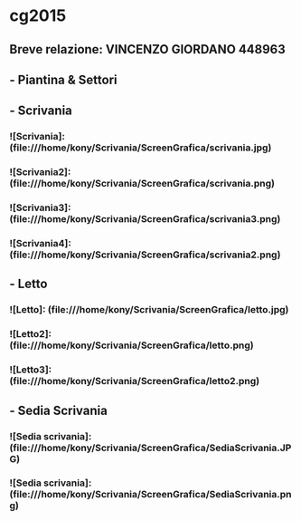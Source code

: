 # cg2015

## Breve relazione: VINCENZO GIORDANO 448963
## - Piantina & Settori

## - Scrivania
### ![Scrivania]: (file:///home/kony/Scrivania/ScreenGrafica/scrivania.jpg)
### ![Scrivania2]: (file:///home/kony/Scrivania/ScreenGrafica/scrivania.png)
### ![Scrivania3]: (file:///home/kony/Scrivania/ScreenGrafica/scrivania3.png)
### ![Scrivania4]: (file:///home/kony/Scrivania/ScreenGrafica/scrivania2.png)

## - Letto
### ![Letto]: (file:///home/kony/Scrivania/ScreenGrafica/letto.jpg)
### ![Letto2]: (file:///home/kony/Scrivania/ScreenGrafica/letto.png)
### ![Letto3]: (file:///home/kony/Scrivania/ScreenGrafica/letto2.png)

## - Sedia Scrivania
### ![Sedia scrivania]: (file:///home/kony/Scrivania/ScreenGrafica/SediaScrivania.JPG)
### ![Sedia scrivania]: (file:///home/kony/Scrivania/ScreenGrafica/SediaScrivania.png)
